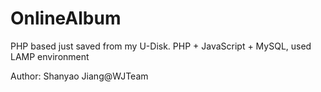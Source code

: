 # OnlineAlbum

PHP based just saved from my U-Disk.
PHP + JavaScript + MySQL, used LAMP environment


Author: Shanyao Jiang@WJTeam
